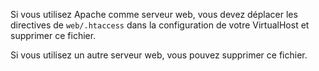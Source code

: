 Si vous utilisez Apache comme serveur web,
vous devez déplacer les directives de `web/.htaccess` dans la configuration de votre VirtualHost et supprimer ce fichier.

Si vous utilisez un autre serveur web, vous pouvez supprimer ce fichier.
